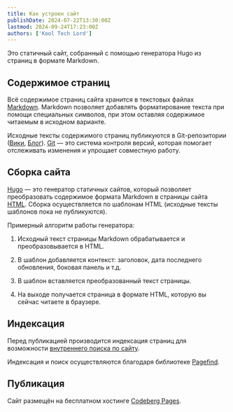 ```yaml
---
title: Как устроен сайт
publishDate: 2024-07-22T13:30:00Z
lastmod: 2024-09-24T17:23:00Z
authors: ['Kool Tech Lord']
---
```


Это статичный сайт, собранный с помощью генератора Hugo из \
страниц в формате Markdown.

<!--more-->

## Содержимое страниц

Всё содержимое страниц сайта хранится в текстовых файлах [Markdown]. Markdown
позволяет добавлять форматирование текста при помощи специальных символов, при
этом оставляя содержимое читаемым в исходном варианте.

Исходные тексты содержимого страниц публикуются в Git-репозитории ([Вики],
[Блог]). [Git] — это система контроля версий, которая помогает отслеживать
изменения и упрощает совместную работу.

[Вики]: https://github.com/KoolTechTricks/content
[Блог]: https://codeberg.org/KoolTechTricks/pages-blog
[Git]: https://git-scm.com
[Markdown]: https://ru.wikipedia.org/wiki/Markdown

## Сборка сайта

[Hugo] — это генератор статичных сайтов, который позволяет преобразовать
содержимое формата Markdown в страницы сайта [HTML]. Сборка осуществляется по
шаблонам HTML (исходные тексты шаблонов пока не публикуются).

Примерный алгоритм работы генератора:

1. Исходный текст страницы Markdown обрабатывается и преобразовывается в HTML.

2. В шаблон добавляется контекст: заголовок, дата последнего обновления,
боковая панель и т.д.

3. В шаблон вставляется преобразованный текст страницы.

4. На выходе получается страница в формате HTML, которую вы сейчас читаете в
браузере.

[Hugo]: https://gohugo.io
[HTML]: https://ru.wikipedia.org/wiki/HTML

## Индексация

Перед публикацией производится индексация страниц для возможности
[внутреннего поиска по сайту](/faq/site-search#внутренний-поиск).

Индексация и поиск осуществляются благодаря библиотеке
[Pagefind](https://pagefind.app).

## Публикация

Сайт размещён на бесплатном хостинге [Codeberg Pages](https://codeberg.page).
